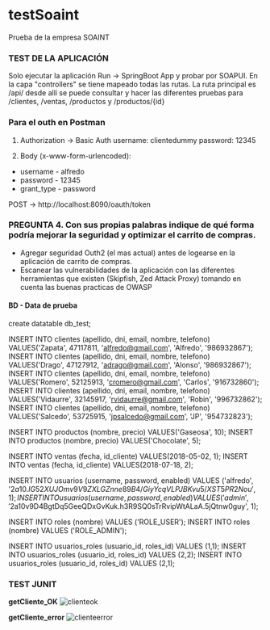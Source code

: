 # testSoaint
Prueba de la empresa SOAINT

### TEST DE LA APLICACIÓN

Solo ejecutar la aplicación Run -> SpringBoot App y probar por SOAPUI. 
En la capa "controllers" se tiene mapeado todas las rutas.
La ruta principal es /api/
desde allí se puede consultar y hacer las diferentes pruebas para /clientes, /ventas, /productos y /productos/{id}

### Para el outh en Postman
1) Authorization -> Basic Auth
username: clientedummy
password: 12345


2) Body (x-www-form-urlencoded):
- username - alfredo
- password - 12345
- grant_type - password

POST  -> http://localhost:8090/oauth/token


### PREGUNTA 4. Con sus propias palabras indique de qué forma podría mejorar la seguridad y optimizar el carrito de compras.
- Agregar seguridad Outh2 (el mas actual) antes de logearse en la aplicación de carrito de compras.
- Escanear las vulnerabilidades de la aplicación con las diferentes herramientas que existen (Skipfish, Zed Attack Proxy) tomando en cuenta las buenas practicas de OWASP


#### BD - Data de prueba
create datatable db_test;

INSERT INTO clientes (apellido, dni, email, nombre, telefono) VALUES('Zapata', 47117811, 'alfredo@gmail.com', 'Alfredo', '986932867');
INSERT INTO clientes (apellido, dni, email, nombre, telefono) VALUES('Drago', 47127912, 'adrago@gmail.com', 'Alonso', '986932867');
INSERT INTO clientes (apellido, dni, email, nombre, telefono) VALUES('Romero', 52125913, 'cromero@gmail.com', 'Carlos', '916732860');
INSERT INTO clientes (apellido, dni, email, nombre, telefono) VALUES('Vidaurre', 32145917, 'rvidaurre@gmail.com', 'Robin', '996732862');
INSERT INTO clientes (apellido, dni, email, nombre, telefono) VALUES('Salcedo', 53725915, 'jpsalcedo@gmail.com', 'JP', '954732823');

INSERT INTO productos (nombre, precio) VALUES('Gaseosa', 10);
INSERT INTO productos (nombre, precio) VALUES('Chocolate', 5);

INSERT INTO ventas (fecha, id_cliente) VALUES(2018-05-02, 1);
INSERT INTO ventas (fecha, id_cliente) VALUES(2018-07-18, 2);

INSERT INTO usuarios (username, password, enabled) VALUES ('alfredo', '$2a$10$.IG52XUJOmv9V9ZXLGZnne89B4/GiyYcqVLPJBKvu5/XST5PR2Nou', 1);
INSERT INTO usuarios (username, password, enabled) VALUES ('admin', '$2a$10$v9D4BgtDq5GeeQDxGvKuk.h3R9SQ0sTrRvipWtALaA.5jQtnw0guy', 1);

INSERT INTO roles (nombre) VALUES ('ROLE_USER');
INSERT INTO roles (nombre) VALUES ('ROLE_ADMIN');

INSERT INTO usuarios_roles (usuario_id, roles_id) VALUES (1,1);
INSERT INTO usuarios_roles (usuario_id, roles_id) VALUES (2,2);
INSERT INTO usuarios_roles (usuario_id, roles_id) VALUES (2,1);



### TEST JUNIT


**getCliente_OK**
![clienteok](https://user-images.githubusercontent.com/43482668/106643293-83a32780-6557-11eb-94aa-93c400784c1e.png)

**getCliente_error**
![clienteerror](https://user-images.githubusercontent.com/43482668/106643301-89007200-6557-11eb-91ea-6dd968a01ecb.png)

